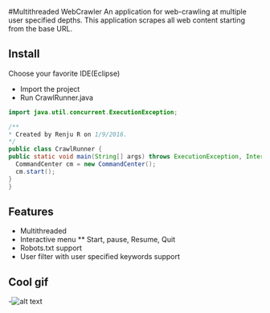 #Multithreaded WebCrawler
An application for web-crawling at multiple user specified depths.
This application scrapes all web content starting from the base URL.

## Install
Choose your favorite IDE(Eclipse)
* Import the project
* Run CrawlRunner.java

```java
import java.util.concurrent.ExecutionException;

/**
* Created by Renju R on 1/9/2016.
*/
public class CrawlRunner {
public static void main(String[] args) throws ExecutionException, InterruptedException {
  CommandCenter cm = new CommandCenter();
  cm.start();    	
}
}
```

## Features
* Multithreaded
* Interactive menu
** Start, pause, Resume, Quit
* Robots.txt support
* User filter with user specified keywords support

## Cool gif
-![alt text](http://i.imgur.com/2VpuLV1.gif "This just looks really cool")
